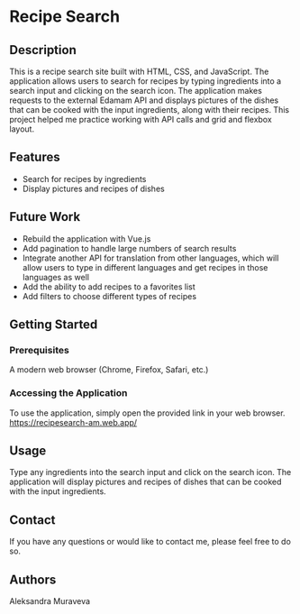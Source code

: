 # Recipe Search

## Description
This is a recipe search site built with HTML, CSS, and JavaScript. The application allows users to search for recipes by typing ingredients into a search input and clicking on the search icon. The application makes requests to the external Edamam API and displays pictures of the dishes that can be cooked with the input ingredients, along with their recipes. This project helped me practice working with API calls and grid and flexbox layout.

## Features
- Search for recipes by ingredients
- Display pictures and recipes of dishes

## Future Work
- Rebuild the application with Vue.js
- Add pagination to handle large numbers of search results
- Integrate another API for translation from other languages, which will allow users to type in different languages and get recipes in those languages as well
- Add the ability to add recipes to a favorites list
- Add filters to choose different types of recipes

## Getting Started

### Prerequisites
A modern web browser (Chrome, Firefox, Safari, etc.)

### Accessing the Application
To use the application, simply open the provided link in your web browser.
https://recipesearch-am.web.app/

## Usage
Type any ingredients into the search input and click on the search icon. The application will display pictures and recipes of dishes that can be cooked with the input ingredients.

## Contact
If you have any questions or would like to contact me, please feel free to do so.

## Authors
Aleksandra Muraveva
